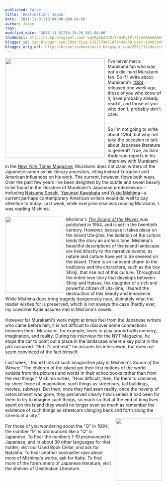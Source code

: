 ```yaml
---
published: false
title: 'Destination: Japan'
date: '2011-11-01T18:04:00.009-04:00'
author: Jodie
tags: 
modified_date: '2011-11-01T18:28:28.982-04:00'
thumbnail: http://3.bp.blogspot.com/-wqCRgAEZJQ0/TrBvMyTVltI/AAAAAAAAAGs/CSymMRue200/s72-c/the-sound-of-waves_yukio-mishima_szs3400.jpg
blogger_id: tag:blogger.com,1999:blog-5767374071871443859.post-6290334546720976987
blogger_orig_url: http://brooklinebooksmith.blogspot.com/2011/11/destination-japan.html
---
```


<img style="MARGIN: 0px 10px 10px 0px; WIDTH: 320px; FLOAT: left; HEIGHT: 317px; CURSOR: hand" id="BLOGGER_PHOTO_ID_5670154196311447250" border="0" alt="" src="http://3.bp.blogspot.com/-wqCRgAEZJQ0/TrBvMyTVltI/AAAAAAAAAGs/CSymMRue200/s320/the-sound-of-waves_yukio-mishima_szs3400.jpg" />I've never met a Murakami fan who was not a die-hard Murakami fan. So if I write about Murakami's <em><a href="http://www.brooklinebooksmith-shop.com/book/9780307593313">1Q84</a></em>, released one week ago, those of you who know of it, have probably already read it, and those of you who don't, probably don't care.<br /><br /><div>So I'm not going to write about <em>1Q84</em>, but why not take the occasion to talk about Japanese literature in general? True, as Sam Anderson reports in his interview with Murakami in the <a href="http://www.nytimes.com/2011/10/23/magazine/the-fierce-imagination-of-haruki-murakami.html?_r=1&amp;ref=books">New York Times Magazine</a>, Murakami does not claim writers of the Japanese canon as his literary ancestors, citing instead European and American influences on his work. The current, however, flows both ways. Over the past few years I've been delighted by the subtle and sweet beauty to be found in the literature of Murakami's Japanese predecessors--including <a href="http://www.brooklinebooksmith-shop.com/search/apachesolr_search/natsume%20soseki">Natsume Soseki</a>, <a href="http://www.brooklinebooksmith-shop.com/book/9780679762652">Yasunari Kawabata</a> and <a href="http://www.brooklinebooksmith-shop.com/search/apachesolr_search/mishima">Yukio Mishima</a>--a current perhaps contemporary American writers would do well to pay attention to today. Last week, while everyone else was reading Murakami, I was reading Mishima.<br /></div><br /><div><a href="http://1.bp.blogspot.com/-uF-Ipnmb-qE/TrBvpKGmzKI/AAAAAAAAAG4/hzoFdZOR5Is/s1600/SoundWaves.jpg"><img style="MARGIN: 0px 10px 10px 0px; WIDTH: 186px; FLOAT: left; HEIGHT: 244px; CURSOR: hand" id="BLOGGER_PHOTO_ID_5670154683736837282" border="0" alt="" src="http://1.bp.blogspot.com/-uF-Ipnmb-qE/TrBvpKGmzKI/AAAAAAAAAG4/hzoFdZOR5Is/s320/SoundWaves.jpg" /></a>Mishima's <a href="http://www.brooklinebooksmith-shop.com/book/9780099289982"><em>The Sound of the Waves</em> </a>was published in 1954, and is set in the twentieth century. However, because it takes place on the island Uta-jima, the isolation of the culture lends the story an archaic tone. Mishima's beautiful descriptions of the island landscape are tied directly to the narrative events, as nature and culture have yet to be severed on the island. There is an innocent charm to the traditions and the characters, such as the boy Shinji, that rise out of this culture. Throughout the entire love story that develops between Shinji and Hatsue, the daughter of a rich and powerful citizen of Uta-jima, I feared the destruction of this beauty and innocence. While Mishima does bring tragedy dangerously near, ultimately what the reader wishes for is preserved, which is not always the case (hardly ever, my coworker Katie assures me) in Mishima's novels. </div><br />However far Murakami's work might at times feel from the Japanese writers who came before him, it is not difficult to discover some connections between them. Murakami, for example, loves to play around with memory, imagination, and reality. During his interview for the NYT Magazine, he stops the car to point out a place in the landscape where a key point in the plot occurred. "But it's not real," he assures his interviewer, but does not seem convinced of the fact himself.<br /><br />Last week, I found hints of such imaginative play in Mishima's <em>Sound of the Waves</em>: "The children of the island got their first notions of the world outside from the pictures and words in their schoolbooks rather than from the real things," Mishima writes, "How difficult, then, for them to conceive, by sheer force of imagination, such things as streetcars, tall buildings, movies, subways. But then, once they had seen reality, once the novelty of astonishment was gone, they perceived clearly how useless it had been for them to try to imagine such things, so much so that at the end of long lives spent on the island they would no longer even so much as remember the existence of such things as streetcars clanging back and forth along the streets of a city."<br /><a href="http://2.bp.blogspot.com/-FbmxtBbRux4/TrBw5TjmEUI/AAAAAAAAAHQ/9sqv30C58xA/s1600/1Q84.gif"><img style="MARGIN: 0px 0px 10px 10px; WIDTH: 148px; FLOAT: right; HEIGHT: 201px; CURSOR: hand" id="BLOGGER_PHOTO_ID_5670156060663877954" border="0" alt="" src="http://2.bp.blogspot.com/-FbmxtBbRux4/TrBw5TjmEUI/AAAAAAAAAHQ/9sqv30C58xA/s320/1Q84.gif" /></a><br />For those of you wondering about the "Q" in <em>1Q84</em>, the number "9" is pronounced like a "Q" in Japanese. To hear the numbers 1-10 pronounced in Japanese, and in about 30 other languages for that matter, visit our Used Book Cellar, and ask for Natasha. To hear another bookseller rave about more of Mishima's works, ask for Katie. To find more of the forerunners of Japanese literature, visit the shelves of Destination Literature.